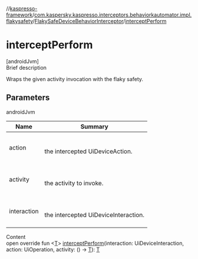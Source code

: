 //[kaspresso-framework](../../index.md)/[com.kaspersky.kaspresso.interceptors.behaviorkautomator.impl.flakysafety](../index.md)/[FlakySafeDeviceBehaviorInterceptor](index.md)/[interceptPerform](intercept-perform.md)



# interceptPerform  
[androidJvm]  
Brief description  


Wraps the given activity invocation with the flaky safety.



## Parameters  
  
androidJvm  
  
|  Name|  Summary| 
|---|---|
| action| <br><br>the intercepted UiDeviceAction.<br><br>
| activity| <br><br>the activity to invoke.<br><br>
| interaction| <br><br>the intercepted UiDeviceInteraction.<br><br>
  
  
Content  
open override fun <[T](intercept-perform.md)> [interceptPerform](intercept-perform.md)(interaction: UiDeviceInteraction, action: UiOperation<UiDevice>, activity: () -> [T](intercept-perform.md)): [T](intercept-perform.md)  



